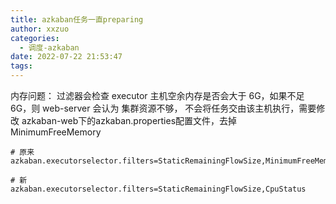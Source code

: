 ```yaml
---
title: azkaban任务一直preparing
author: xxzuo
categories:
  - 调度-azkaban
date: 2022-07-22 21:53:47
tags:
---
```




内存问题：
过滤器会检查 executor 主机空余内存是否会大于 6G，如果不足 6G，则 web-server 会认为 集群资源不够， 不会将任务交由该主机执行，需要修改 azkaban-web下的azkaban.properties配置文件，去掉MinimumFreeMemory

```properties
# 原来
azkaban.executorselector.filters=StaticRemainingFlowSize,MinimumFreeMemory,CpuStatus

# 新
azkaban.executorselector.filters=StaticRemainingFlowSize,CpuStatus
```
